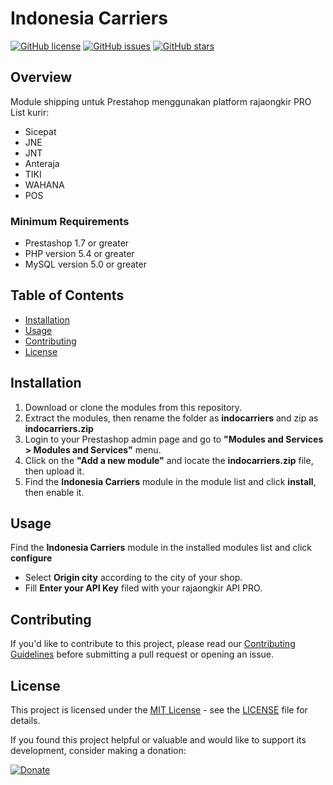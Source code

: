 # Indonesia Carriers

[![GitHub license](https://img.shields.io/github/license/tjeperi/indocarriers)](https://github.com/tjeperi/indocarriers/blob/master/LICENSE)
[![GitHub issues](https://img.shields.io/github/issues/tjeperi/indocarriers)](https://github.com/tjeperi/indocarriers/issues)
[![GitHub stars](https://img.shields.io/github/stars/tjeperi/indocarriers)](https://github.com/tjeperi/indocarriers/stargazers)

## Overview

Module shipping untuk Prestahop menggunakan platform rajaongkir PRO
List kurir:
- Sicepat
- JNE
- JNT
- Anteraja
- TIKI
- WAHANA
- POS

### Minimum Requirements

* Prestashop 1.7 or greater
* PHP version 5.4 or greater
* MySQL version 5.0 or greater

## Table of Contents

- [Installation](#installation)
- [Usage](#usage)
- [Contributing](#contributing)
- [License](#license)

## Installation

1. Download or clone the modules from this repository.
2. Extract the modules, then rename the folder as **indocarriers** and zip as **indocarriers.zip**
3. Login to your Prestashop admin page and go to **"Modules and Services > Modules and Services"** menu.
4. Click on the **"Add a new module"** and locate the **indocarriers.zip** file, then upload it.
5. Find the **Indonesia Carriers** module in the module list and click **install**, then enable it.

## Usage

Find the **Indonesia Carriers** module in the installed modules list and click **configure**
* Select **Origin city** according to the city of your shop.
* Fill **Enter your API Key** filed with your rajaongkir API PRO.

## Contributing

If you'd like to contribute to this project, please read our [Contributing Guidelines](CONTRIBUTING.md) before submitting a pull request or opening an issue.

## License

This project is licensed under the [MIT License](https://opensource.org/licenses/MIT) - see the [LICENSE](LICENSE) file for details.


If you found this project helpful or valuable and would like to support its development, consider making a donation:

[![Donate](https://img.shields.io/badge/Donate-PayPal-blue.svg)](https://www.paypal.com/paypalme/CEriGandari)

